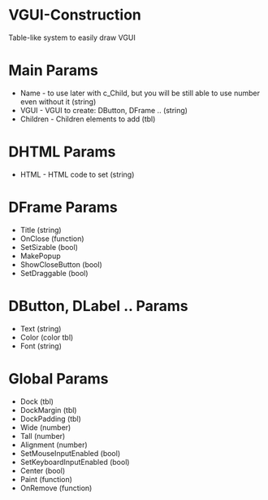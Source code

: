 # VGUI-Construction
Table-like system to easily draw VGUI

# Main Params
* Name - to use later with c_Child, but you will be still able to use number even without it (string)
* VGUI - VGUI to create: DButton, DFrame .. (string)
* Children - Children elements to add (tbl)

# DHTML Params
* HTML - HTML code to set (string)

# DFrame Params
* Title (string)
* OnClose (function)
* SetSizable (bool)
* MakePopup
* ShowCloseButton (bool)
* SetDraggable (bool)

# DButton, DLabel .. Params
* Text (string)
* Color (color tbl)
* Font (string)

# Global Params
* Dock (tbl)
* DockMargin (tbl)
* DockPadding (tbl)
* Wide (number)
* Tall (number)
* Alignment (number)
* SetMouseInputEnabled (bool)
* SetKeyboardInputEnabled (bool)
* Center (bool)
* Paint (function)
* OnRemove (function)
